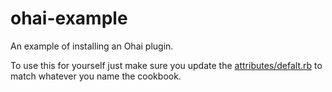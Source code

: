 ohai-example
=============

An example of installing an Ohai plugin.

To use this for yourself just make sure you update the [attributes/defalt.rb](https://github.com/coderanger/ohai-example/blob/master/attributes/default.rb) to match
whatever you name the cookbook.
